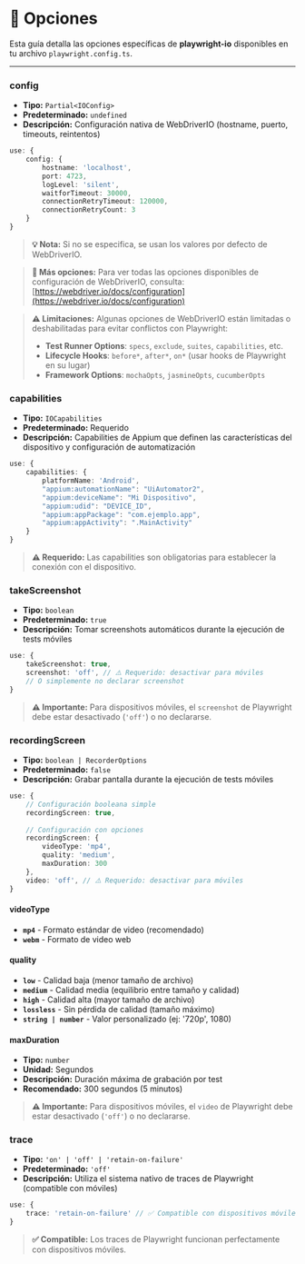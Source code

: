 # 🔧 Opciones

Esta guía detalla las opciones específicas de **playwright-io** disponibles en tu archivo `playwright.config.ts`.

---

### config

- **Tipo:** `Partial<IOConfig>`
- **Predeterminado:** `undefined`
- **Descripción:** Configuración nativa de WebDriverIO (hostname, puerto, timeouts, reintentos)

```ts
use: {
    config: {
        hostname: 'localhost',
        port: 4723,
        logLevel: 'silent',
        waitforTimeout: 30000,
        connectionRetryTimeout: 120000,
        connectionRetryCount: 3
    }
}
```

> **💡 Nota:** Si no se especifica, se usan los valores por defecto de WebDriverIO.

> **📖 Más opciones:** Para ver todas las opciones disponibles de configuración de WebDriverIO, consulta: [https://webdriver.io/docs/configuration](https://webdriver.io/docs/configuration)

> **⚠️ Limitaciones:** Algunas opciones de WebDriverIO están limitadas o deshabilitadas para evitar conflictos con Playwright:
> - **Test Runner Options**: `specs`, `exclude`, `suites`, `capabilities`, etc.
> - **Lifecycle Hooks**: `before*`, `after*`, `on*` (usar hooks de Playwright en su lugar)
> - **Framework Options**: `mochaOpts`, `jasmineOpts`, `cucumberOpts`

### capabilities

- **Tipo:** `IOCapabilities`
- **Predeterminado:** Requerido
- **Descripción:** Capabilities de Appium que definen las características del dispositivo y configuración de automatización

```ts
use: {
    capabilities: {
        platformName: 'Android',
        "appium:automationName": "UiAutomator2",
        "appium:deviceName": "Mi Dispositivo",
        "appium:udid": "DEVICE_ID",
        "appium:appPackage": "com.ejemplo.app",
        "appium:appActivity": ".MainActivity"
    }
}
```

> **⚠️ Requerido:** Las capabilities son obligatorias para establecer la conexión con el dispositivo.

### takeScreenshot

- **Tipo:** `boolean`
- **Predeterminado:** `true`
- **Descripción:** Tomar screenshots automáticos durante la ejecución de tests móviles

```ts
use: {
    takeScreenshot: true,
    screenshot: 'off', // ⚠️ Requerido: desactivar para móviles
    // O simplemente no declarar screenshot
}
```

> **⚠️ Importante:** Para dispositivos móviles, el `screenshot` de Playwright debe estar desactivado (`'off'`) o no declararse.

### recordingScreen

- **Tipo:** `boolean | RecorderOptions`
- **Predeterminado:** `false`
- **Descripción:** Grabar pantalla durante la ejecución de tests móviles

```ts
use: {
    // Configuración booleana simple
    recordingScreen: true,
    
    // Configuración con opciones
    recordingScreen: {
        videoType: 'mp4',
        quality: 'medium', 
        maxDuration: 300
    },
    video: 'off', // ⚠️ Requerido: desactivar para móviles
}
```

#### videoType
- **`mp4`** - Formato estándar de video (recomendado)
- **`webm`** - Formato de video web

#### quality
- **`low`** - Calidad baja (menor tamaño de archivo)
- **`medium`** - Calidad media (equilibrio entre tamaño y calidad)
- **`high`** - Calidad alta (mayor tamaño de archivo)
- **`lossless`** - Sin pérdida de calidad (tamaño máximo)
- **`string | number`** - Valor personalizado (ej: '720p', 1080)

#### maxDuration
- **Tipo:** `number`
- **Unidad:** Segundos
- **Descripción:** Duración máxima de grabación por test
- **Recomendado:** 300 segundos (5 minutos)

> **⚠️ Importante:** Para dispositivos móviles, el `video` de Playwright debe estar desactivado (`'off'`) o no declararse.

### trace

- **Tipo:** `'on' | 'off' | 'retain-on-failure'`
- **Predeterminado:** `'off'`
- **Descripción:** Utiliza el sistema nativo de traces de Playwright (compatible con móviles)

```ts
use: {
    trace: 'retain-on-failure' // ✅ Compatible con dispositivos móviles
}
```

> **✅ Compatible:** Los traces de Playwright funcionan perfectamente con dispositivos móviles.
